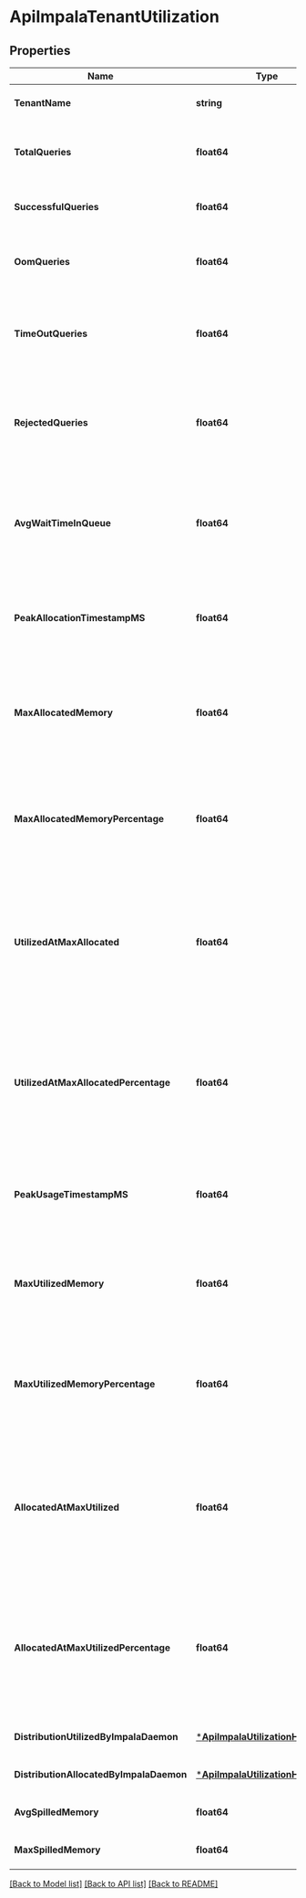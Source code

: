 # ApiImpalaTenantUtilization

## Properties
Name | Type | Description | Notes
------------ | ------------- | ------------- | -------------
**TenantName** | **string** | Name of the tenant. | [optional] [default to null]
**TotalQueries** | **float64** | Total number of queries submitted to Impala. | [optional] [default to null]
**SuccessfulQueries** | **float64** | Number of queries that finished successfully. | [optional] [default to null]
**OomQueries** | **float64** | Number of queries that failed due to insufficient memory. | [optional] [default to null]
**TimeOutQueries** | **float64** | Number of queries that timed out while waiting for resources in a pool. | [optional] [default to null]
**RejectedQueries** | **float64** | Number of queries that were rejected by Impala because the pool was full. | [optional] [default to null]
**AvgWaitTimeInQueue** | **float64** | Average time, in milliseconds, spent by a query in an Impala pool while waiting for resources. | [optional] [default to null]
**PeakAllocationTimestampMS** | **float64** | The time when Impala reserved the maximum amount of memory for queries. | [optional] [default to null]
**MaxAllocatedMemory** | **float64** | The maximum memory (in bytes) that was reserved by Impala for executing queries. | [optional] [default to null]
**MaxAllocatedMemoryPercentage** | **float64** | The maximum percentage of memory that was reserved by Impala for executing queries. | [optional] [default to null]
**UtilizedAtMaxAllocated** | **float64** | The amount of memory (in bytes) used by Impala for running queries at the time when maximum memory was reserved. | [optional] [default to null]
**UtilizedAtMaxAllocatedPercentage** | **float64** | The percentage of memory used by Impala for running queries at the time when maximum memory was reserved. | [optional] [default to null]
**PeakUsageTimestampMS** | **float64** | The time when Impala used the maximum amount of memory for queries. | [optional] [default to null]
**MaxUtilizedMemory** | **float64** | The maximum memory (in bytes) that was used by Impala for executing queries. | [optional] [default to null]
**MaxUtilizedMemoryPercentage** | **float64** | The maximum percentage of memory that was used by Impala for executing queries. | [optional] [default to null]
**AllocatedAtMaxUtilized** | **float64** | The amount of memory (in bytes) reserved by Impala at the time when it was using the maximum memory for executing queries. | [optional] [default to null]
**AllocatedAtMaxUtilizedPercentage** | **float64** | The percentage of memory reserved by Impala at the time when it was using the maximum memory for executing queries. | [optional] [default to null]
**DistributionUtilizedByImpalaDaemon** | [***ApiImpalaUtilizationHistogram**](ApiImpalaUtilizationHistogram.md) |  | [optional] [default to null]
**DistributionAllocatedByImpalaDaemon** | [***ApiImpalaUtilizationHistogram**](ApiImpalaUtilizationHistogram.md) |  | [optional] [default to null]
**AvgSpilledMemory** | **float64** | Average spill per query. | [optional] [default to null]
**MaxSpilledMemory** | **float64** | Maximum spill per query. | [optional] [default to null]

[[Back to Model list]](../README.md#documentation-for-models) [[Back to API list]](../README.md#documentation-for-api-endpoints) [[Back to README]](../README.md)

